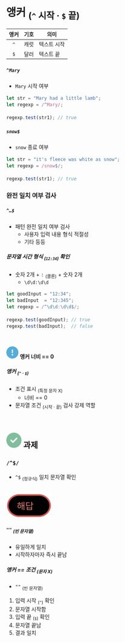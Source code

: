 앵커 <sub>(`^` 시작 · `$` 끝)</sub>
====

|앵커|기호|의미|
|:---:|---|---|
|`^`|캐럿|텍스트 시작|
|`$`|달러|텍스트 끝|

##### `^Mary`
- `Mary` 시작 여부
```javascript
let str = "Mary had a little lamb";
let regexp = /^Mary/;

regexp.test(str1); // true
```

##### `snow$`
- `snow` 종료 여부
```javascript
let str = "it's fleece was white as snow";
let regexp = /snow$/;

regexp.test(str1); // true
```

### 완전 일치 여부 검사

##### `^…$`
- 패턴 완전 일치 여부 검사
  - 사용자 입력 내용 형식 적절성
  - 기타 등등

##### 문자열 시간 형식 <sub>(`12:34`)</sub> 확인
- 숫자 2개 + `:` <sub>(콜론)</sub> + 숫자 2개
  - `\d\d:\d\d`
```javascript
let goodInput = "12:34";
let badInput  = "12:345";
let regexp = /^\d\d:\d\d$/;

regexp.test(goodInput); // true
regexp.test(badInput);  // false
```

<br />

<img src="../../images/commons/icons/circle-exclamation-solid.svg" /> **앵커 너비 == 0**

##### 앵커 <sub>(`^` · `$`)</sub>
- 조건 표시 <sub>(특정 문자 X)</sub>
  - 너비 == 0
- 문자열 조건 <sub>(시작 · 끝)</sub> 검사 강제 역할

<br />

## <img src="../../images/commons/icons/circle-check-solid.svg" /> 과제

### `/^$/`
- `^$` <sub>(정규식)</sub> 일치 문자열 확인

<br />

<img src="../../images/commons/icons/circle-answer.svg" />

##### `""` <sub>(빈 문자열)</sub>
- 유일하게 일치
- 시작하자마자 즉시 끝남

##### 앵커 == 조건 <sub>(문자 X)</sub>
- `""` <sub>(빈 문자열)</sub>
1. 입력 시작 <sub>(`^`)</sub> 확인
2. 문자열 시작함
3. 입력 끝 <sub>(`$`)</sub> 확인
4. 문자열 끝남
5. 결과 일치
